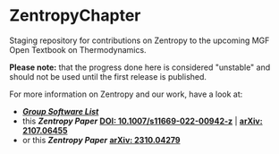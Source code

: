 # ZentropyChapter
Staging repository for contributions on Zentropy to the upcoming MGF Open Textbook on Thermodynamics.

**Please note:** that the progress done here is considered "unstable" and should not be used until the first release is published.

For more information on Zentropy and our work, have a look at:
- [***Group Software List***](https://software.phaseslab.org/)
- this ***Zentropy Paper*** [**DOI: 10.1007/s11669-022-00942-z**](https://link.springer.com/article/10.1007/s11669-022-00942-z) | [**arXiv: 2107.06455**](https://arxiv.org/abs/2107.06455)
- or this ***Zentropy Paper*** [**arXiv: 2310.04279**](https://arxiv.org/abs/2310.04279)
